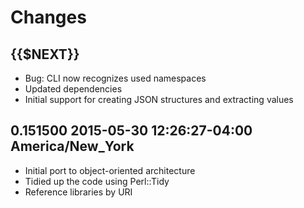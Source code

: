 # Changes

## {{$NEXT}}

* Bug: CLI now recognizes used namespaces
* Updated dependencies
* Initial support for creating JSON structures and extracting values

## 0.151500  2015-05-30 12:26:27-04:00 America/New_York

* Initial port to object-oriented architecture
* Tidied up the code using Perl::Tidy
* Reference libraries by URI
